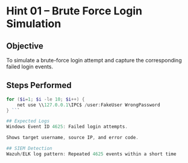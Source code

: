 # Hint 01 – Brute Force Login Simulation

## Objective
To simulate a brute-force login attempt and capture the corresponding failed login events.

## Steps Performed
```powershell
for ($i=1; $i -le 10; $i++) {
    net use \\127.0.0.1\IPC$ /user:FakeUser WrongPassword
} ```

## Expected Logs
Windows Event ID 4625: Failed login attempts.

Shows target username, source IP, and error code.

## SIEM Detection
Wazuh/ELK log pattern: Repeated 4625 events within a short time



